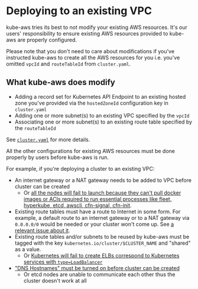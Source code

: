 # Deploying to an existing VPC

kube-aws tries its best to not modify your existing AWS resources. It's our users' responsibility to ensure existing AWS resources provided to kube-aws are properly configured.

Please note that you don't need to care about modifications if you've instructed kube-aws to create all the AWS resources for you i.e. you've omitted `vpcId` and `routeTableId` from `cluster.yaml`.

## What kube-aws does modify

* Adding a record set for Kubernetes API Endpoint to an existing hosted zone you've provided via the `hostedZoneId` configuration key in `cluster.yaml`
* Adding one or more subnet\(s\) to an existing VPC specified by the `vpcId`
* Associating one or more subnet\(s\) to an existing route table specified by the `routeTableId`

See [`cluster.yaml`](https://github.com/kubernetes-incubator/kube-aws/blob/master/core/controlplane/config/templates/cluster.yaml) for more details.

All the other configurations for existing AWS resources must be done properly by users before kube-aws is run.

For example, if you're deploying a cluster to an existing VPC:

* An internet gateway or a NAT gateway needs to be added to VPC before cluster can be created
  * Or [all the nodes will fail to launch because they can't pull docker images or ACIs required to run essential processes like fleet, hyperkube, etcd, awscli, cfn-signal, cfn-init](https://github.com/kubernetes-incubator/kube-aws/issues/120).
* Existing route tables must have a route to Internet in some form. For example, a default route to an internet gateway or to a NAT gateway via `0.0.0.0/0` would be needed or your cluster won't come up. See [a relevant issue about it](https://github.com/kubernetes-incubator/kube-aws/issues/121#issuecomment-266255407).
* Existing route tables and/or subnets to be reused by kube-aws must be tagged with the key `kubernetes.io/cluster/$CLUSTER_NAME` and "shared" as a value.
  * Or [Kubernetes will fail to create ELBs correspond to Kubernetes services with `type=LoadBalancer`](https://github.com/kubernetes-incubator/kube-aws/issues/135)
* ["DNS Hostnames" must be turned on before cluster can be created](https://github.com/kubernetes-incubator/kube-aws/issues/119)
  * Or etcd nodes are unable to communicate each other thus the cluster doesn't work at all